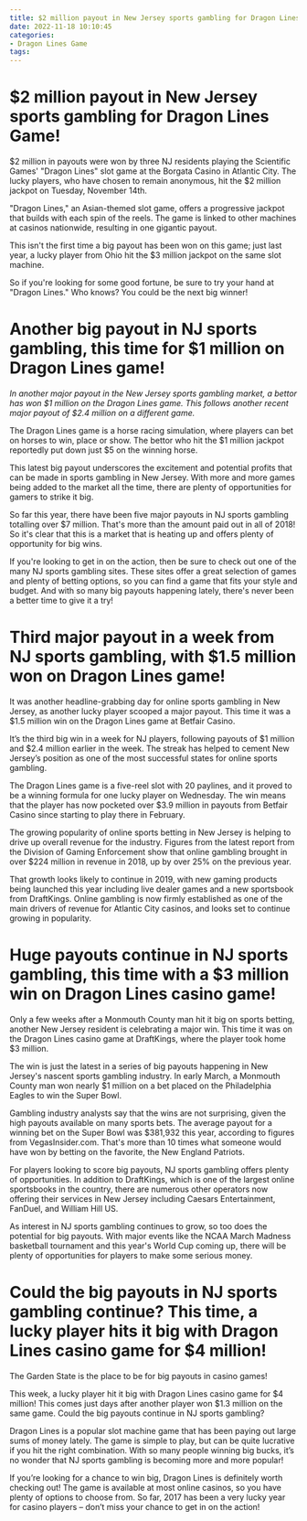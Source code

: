 ```yaml
---
title: $2 million payout in New Jersey sports gambling for Dragon Lines Game!
date: 2022-11-18 10:10:45
categories:
- Dragon Lines Game
tags:
---
```



#  $2 million payout in New Jersey sports gambling for Dragon Lines Game!

$2 million in payouts were won by three NJ residents playing the Scientific Games' "Dragon Lines" slot game at the Borgata Casino in Atlantic City. The lucky players, who have chosen to remain anonymous, hit the $2 million jackpot on Tuesday, November 14th.

"Dragon Lines," an Asian-themed slot game, offers a progressive jackpot that builds with each spin of the reels. The game is linked to other machines at casinos nationwide, resulting in one gigantic payout.

This isn't the first time a big payout has been won on this game; just last year, a lucky player from Ohio hit the $3 million jackpot on the same slot machine.

So if you're looking for some good fortune, be sure to try your hand at "Dragon Lines." Who knows? You could be the next big winner!

#  Another big payout in NJ sports gambling, this time for $1 million on Dragon Lines game!

_In another major payout in the New Jersey sports gambling market, a bettor has won $1 million on the Dragon Lines game. This follows another recent major payout of $2.4 million on a different game._

The Dragon Lines game is a horse racing simulation, where players can bet on horses to win, place or show. The bettor who hit the $1 million jackpot reportedly put down just $5 on the winning horse.

This latest big payout underscores the excitement and potential profits that can be made in sports gambling in New Jersey. With more and more games being added to the market all the time, there are plenty of opportunities for gamers to strike it big.

So far this year, there have been five major payouts in NJ sports gambling totalling over $7 million. That's more than the amount paid out in all of 2018! So it's clear that this is a market that is heating up and offers plenty of opportunity for big wins.

If you're looking to get in on the action, then be sure to check out one of the many NJ sports gambling sites. These sites offer a great selection of games and plenty of betting options, so you can find a game that fits your style and budget. And with so many big payouts happening lately, there's never been a better time to give it a try!

#  Third major payout in a week from NJ sports gambling, with $1.5 million won on Dragon Lines game!

It was another headline-grabbing day for online sports gambling in New Jersey, as another lucky player scooped a major payout. This time it was a $1.5 million win on the Dragon Lines game at Betfair Casino.

It’s the third big win in a week for NJ players, following payouts of $1 million and $2.4 million earlier in the week. The streak has helped to cement New Jersey’s position as one of the most successful states for online sports gambling.

The Dragon Lines game is a five-reel slot with 20 paylines, and it proved to be a winning formula for one lucky player on Wednesday. The win means that the player has now pocketed over $3.9 million in payouts from Betfair Casino since starting to play there in February.

The growing popularity of online sports betting in New Jersey is helping to drive up overall revenue for the industry. Figures from the latest report from the Division of Gaming Enforcement show that online gambling brought in over $224 million in revenue in 2018, up by over 25% on the previous year.

That growth looks likely to continue in 2019, with new gaming products being launched this year including live dealer games and a new sportsbook from DraftKings. Online gambling is now firmly established as one of the main drivers of revenue for Atlantic City casinos, and looks set to continue growing in popularity.

#  Huge payouts continue in NJ sports gambling, this time with a $3 million win on Dragon Lines casino game!

Only a few weeks after a Monmouth County man hit it big on sports betting, another New Jersey resident is celebrating a major win. This time it was on the Dragon Lines casino game at DraftKings, where the player took home $3 million.

The win is just the latest in a series of big payouts happening in New Jersey's nascent sports gambling industry. In early March, a Monmouth County man won nearly $1 million on a bet placed on the Philadelphia Eagles to win the Super Bowl.

Gambling industry analysts say that the wins are not surprising, given the high payouts available on many sports bets. The average payout for a winning bet on the Super Bowl was $381,932 this year, according to figures from VegasInsider.com. That's more than 10 times what someone would have won by betting on the favorite, the New England Patriots.

For players looking to score big payouts, NJ sports gambling offers plenty of opportunities. In addition to DraftKings, which is one of the largest online sportsbooks in the country, there are numerous other operators now offering their services in New Jersey including Caesars Entertainment, FanDuel, and William Hill US.

As interest in NJ sports gambling continues to grow, so too does the potential for big payouts. With major events like the NCAA March Madness basketball tournament and this year's World Cup coming up, there will be plenty of opportunities for players to make some serious money.

#  Could the big payouts in NJ sports gambling continue? This time, a lucky player hits it big with Dragon Lines casino game for $4 million!

The Garden State is the place to be for big payouts in casino games!

This week, a lucky player hit it big with Dragon Lines casino game for $4 million! This comes just days after another player won $1.3 million on the same game. Could the big payouts continue in NJ sports gambling?

Dragon Lines is a popular slot machine game that has been paying out large sums of money lately. The game is simple to play, but can be quite lucrative if you hit the right combination. With so many people winning big bucks, it’s no wonder that NJ sports gambling is becoming more and more popular!

If you’re looking for a chance to win big, Dragon Lines is definitely worth checking out! The game is available at most online casinos, so you have plenty of options to choose from. So far, 2017 has been a very lucky year for casino players – don’t miss your chance to get in on the action!